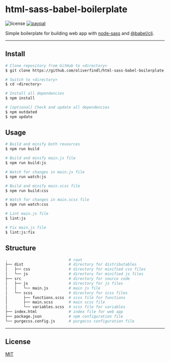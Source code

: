 # html-sass-babel-boilerplate

![license](https://img.shields.io/github/license/oliverfindl/html-sass-babel-boilerplate.svg?style=flat)
[![paypal](https://img.shields.io/badge/donate-paypal-blue.svg?colorB=0070ba&style=flat)](https://paypal.me/oliverfindl)

Simple boilerplate for building web app with [node-sass](https://github.com/sass/node-sass) and [@babel/cli](https://github.com/babel/babel/tree/master/packages/babel-cli).

---

## Install

```bash
# Clone repository from GitHub to <directory>
$ git clone https://github.com/oliverfindl/html-sass-babel-boilerplate <directory>

# Switch to <directory>
$ cd <directory>

# Install all dependencies
$ npm install

# [optional] Check and update all dependencies
$ npm outdated
$ npm update
```

## Usage

```bash
# Build and minify both resources
$ npm run build

# Build and minify main.js file
$ npm run build:js

# Watch for changes in main.js file
$ npm run watch:js

# Build and minify main.scss file
$ npm run build:css

# Watch for changes in main.scss file
$ npm run watch:css

# Lint main.js file
$ lint:js

# Fix main.js file
$ lint:js:fix
```

## Structure

```bash
.                           # root
├── dist                    # directory for distributables
│   ├── css                 # directory for minified css files
│   └── js                  # directory for minified js files
├── src                     # directory for source code
│   ├── js                  # directory for js files
│   │   └── main.js         # main js file
│   └── scss                # directory for scss files
│       ├── functions.scss  # scss file for functions
│       ├── main.scss       # main scss file
│       └── variables.scss  # scss file for variables
├── index.html              # index file for web app
├── package.json            # npm configuration file
└── purgecss.config.js      # purgecss configuration file
```

---

## License

[MIT](http://opensource.org/licenses/MIT)
